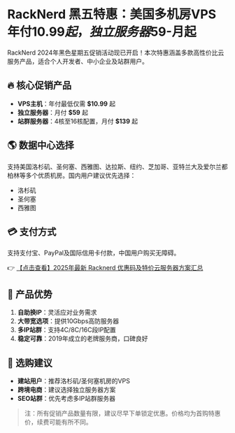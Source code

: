 # RackNerd 黑五特惠：美国多机房VPS年付$10.99起，独立服务器$59-月起

RackNerd 2024年黑色星期五促销活动现已开启！本次特惠涵盖多款高性价比云服务产品，适合个人开发者、中小企业及站群用户。

## 🔥 核心促销产品

- **VPS主机**：年付最低仅需 **$10.99** 起
- **独立服务器**：月付 **$59** 起
- **站群服务器**：4核至16核配置，月付 **$139** 起

## 🌎 数据中心选择
支持美国洛杉矶、圣何塞、西雅图、达拉斯、纽约、芝加哥、亚特兰大及爱尔兰都柏林等多个优质机房。国内用户建议优先选择：
- 洛杉矶
- 圣何塞  
- 西雅图

## 💳 支付方式
支持支付宝、PayPal及国际信用卡付款，中国用户购买无障碍。

👉 [【点击查看】2025年最新 Racknerd 优惠码及特价云服务器方案汇总](https://bit.ly/Rack_Nerd)

## 🚀 产品优势
1. **自助换IP**：灵活应对业务需求
2. **大带宽选项**：提供10Gbps高防服务器
3. **多IP站群**：支持4C/8C/16C段IP配置
4. **稳定可靠**：2019年成立的老牌服务商，口碑良好

## 📌 选购建议
- **建站用户**：推荐洛杉矶/圣何塞机房的VPS
- **跨境电商**：建议选择独立服务器方案
- **SEO站群**：优先考虑多IP站群服务器

> 注：所有促销产品数量有限，建议尽早下单锁定优惠。价格均为首购特惠价，续费可能有所不同。